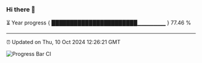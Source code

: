 ### Hi there 👋

⏳ Year progress { ███████████████████████▁▁▁▁▁▁▁ } 77.46 %

---

⏰ Updated on Thu, 10 Oct 2024 12:26:21 GMT

![Progress Bar CI](https://github.com/liununu/liununu/workflows/Progress%20Bar%20CI/badge.svg)
